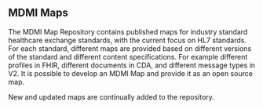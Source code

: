 ## MDMI Maps
The MDMI Map Repository contains published maps for industry standard healthcare exchange standards, with the current focus on HL7 standards. For each standard, different maps are provided based on different versions of the standard and different content specifications. For example different profiles in FHIR, different documents in CDA, and different message types in V2. It is possible to develop an MDMI Map and provide it as an open source map.

New and updated maps are continually added to the repository.
